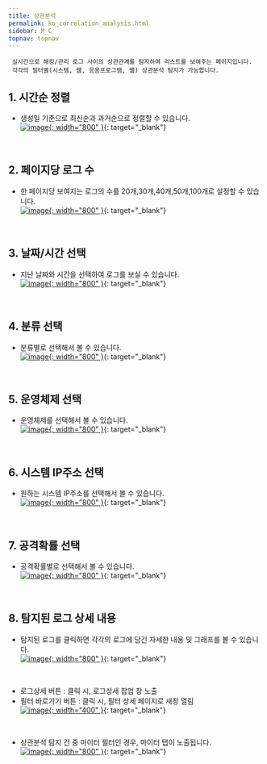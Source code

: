 ```yaml
---
title: 상관분석
permalink: ko_correlation_analysis.html
sidebar: M_C
topnav: topnav
---
```



     실시간으로 해킹/관리 로그 사이의 상관관계를 탐지하여 리스트를 보여주는 페이지입니다.
     각각의 필터별(시스템, 웹, 응용프로그램, 웹) 상관분석 탐지가 가능합니다.

## 1. 시간순 정렬
- 생성일 기준으로 최신순과 과거순으로 정렬할 수 있습니다.   
[![image](/docs/images/Manual/common/analysis/1.png){: width="800" }](/docs/images/Manual/common/analysis/1.png){: target="_blank"}
 
 <br />

## 2. 페이지당 로그 수
- 한 페이지당 보여지는 로그의 수를 20개,30개,40개,50개,100개로 설정할 수 있습니다.   
[![image](/docs/images/Manual/common/analysis/2.png){: width="800" }](/docs/images/Manual/common/analysis/2.png){: target="_blank"}
 
 <br />

## 3. 날짜/시간 선택
- 지난 날짜와 시간을 선택하여 로그를 보실 수 있습니다.   
[![image](/docs/images/Manual/common/analysis/03.png){: width="800" }](/docs/images/Manual/common/analysis/03.png){: target="_blank"}

<br />

## 4. 분류 선택
- 분류별로 선택해서 볼 수 있습니다.   
[![image](/docs/images/Manual/common/analysis/4.png){: width="800" }](/docs/images/Manual/common/analysis/4.png){: target="_blank"}

<br />

## 5. 운영체제 선택
- 운영체제를 선택해서 볼 수 있습니다.   
[![image](/docs/images/Manual/common/analysis/5.png){: width="800" }](/docs/images/Manual/common/analysis/5.png){: target="_blank"}

<br />

## 6. 시스템 IP주소 선택
- 원하는 시스템 IP주소를 선택해서 볼 수 있습니다.   
[![image](/docs/images/Manual/common/analysis/6.png){: width="800" }](/docs/images/Manual/common/analysis/6.png){: target="_blank"}

<br />

## 7. 공격확률 선택
- 공격확률별로 선택해서 볼 수 있습니다.   
[![image](/docs/images/Manual/common/analysis/7.png){: width="800" }](/docs/images/Manual/common/analysis/7.png){: target="_blank"}
 
<br />

## 8. 탐지된 로그 상세 내용
- 탐지된 로그를 클릭하면 각각의 로그에 담긴 자세한 내용 및 그래프를 볼 수 있습니다.   
[![image](/docs/images/Manual/common/analysis/09.png){: width="800" }](/docs/images/Manual/common/analysis/09.png){: target="_blank"}

<br />

- 로그상세 버튼 : 클릭 시, 로그상세 팝업 창 노출
- 필터 바로가기 버튼 : 클릭 시, 필터 상세 페이지로 새창 열림   
[![image](/docs/images/Manual/common/analysis/11.png){: width="400" }](/docs/images/Manual/common/analysis/11.png){: target="_blank"}

<br />

- 상관분석 탐지 건 중 마이터 필터인 경우, 마이터 탭이 노출됩니다.   
[![image](/docs/images/Manual/common/analysis/10.png){: width="800" }](/docs/images/Manual/common/analysis/10.png){: target="_blank"}